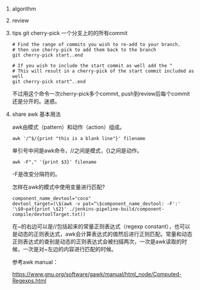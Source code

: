 1. algorithm

2. review

3. tips git cherry-pick 一个分支上的的所有commit

   ```shell
   # Find the range of commits you wish to re-add to your branch.
   # then use cherry-pick to add them back to the branch
   git cherry-pick start..end
   
   # If you wish to include the start commit as well add the ^
   # This will result in a cherry-pick of the start commit included as well 
   git cherry-pick start^..end
   ```

   不过用这个命令一次cherry-pick多个commit, push到review后每个commit 还是分开的。迷惑。

4. share awk 基本用法

   awk由模式（pattern）和动作（action）组成。

   ```shell
   awk '/^$/{print "this is a blank line"}' filename
   ```

   单引号中间是awk命令，//之间是模式，{}之间是动作。

   ```shell
   awk -F"," '{print $3}' filename
   ```

   -F是改变分隔符的。



   怎样在awk的模式中使用变量进行匹配?

   ```shell
   component_name_devtool="coco"
   devtool_target=(\$(awk -v pat=^\$component_name_devtool: -F':' '\$0~pat{print \$2}' ./jenkins-pipeline-build/component-compile/devtoolTarget.txt))
   ```

   在~的右边可以是//包括起来的常量正则表达式（regexp constant），也可以是动态的正则表达式，awk会计算表达式的值然后进行正则匹配。常量和动态正则表达式的查别是动态的正则表达式会被扫描两次，一次是awk读取的时候，一次是对~左边的内容进行匹配的时候。

   参考awk manual：

   https://www.gnu.org/software/gawk/manual/html_node/Computed-Regexps.html
